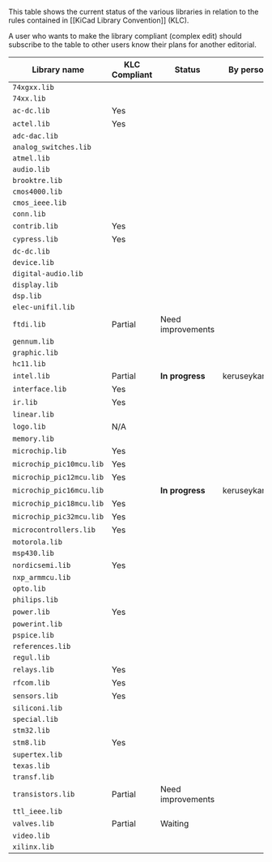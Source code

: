 This table shows the current status of the various libraries in relation to the rules contained in [[KiCad Library Convention]] (KLC).

A user who wants to make the library compliant (complex edit) should subscribe to the table to other users know their plans for another editorial.

| Library name             | KLC Compliant | Status            | By person    |
|--------------------------|---------------|-------------------|--------------|
| `74xgxx.lib`             |               |                   |              |
| `74xx.lib`               |               |                   |              |
| `ac-dc.lib`              | Yes           |                   |              |
| `actel.lib`              | Yes           |                   |              |
| `adc-dac.lib`            |               |                   |              |
| `analog_switches.lib`    |               |                   |              |
| `atmel.lib`              |               |                   |              |
| `audio.lib`              |               |                   |              |
| `brooktre.lib`           |               |                   |              |
| `cmos4000.lib`           |               |                   |              |
| `cmos_ieee.lib`          |               |                   |              |
| `conn.lib`               |               |                   |              |
| `contrib.lib`            | Yes           |                   |              |
| `cypress.lib`            | Yes           |                   |              |
| `dc-dc.lib`              |               |                   |              |
| `device.lib`             |               |                   |              |
| `digital-audio.lib`      |               |                   |              |
| `display.lib`            |               |                   |              |
| `dsp.lib`                |               |                   |              |
| `elec-unifil.lib`        |               |                   |              |
| `ftdi.lib`               | Partial       | Need improvements |              |
| `gennum.lib`             |               |                   |              |
| `graphic.lib`            |               |                   |              |
| `hc11.lib`               |               |                   |              |
| `intel.lib`              | Partial       | **In progress**   | keruseykaryu |
| `interface.lib`          | Yes           |                   |              |
| `ir.lib`                 | Yes           |                   |              |
| `linear.lib`             |               |                   |              |
| `logo.lib`               | N/A           |                   |              |
| `memory.lib`             |               |                   |              |
| `microchip.lib`          | Yes           |                   |              |
| `microchip_pic10mcu.lib` | Yes           |                   |              |
| `microchip_pic12mcu.lib` | Yes           |                   |              |
| `microchip_pic16mcu.lib` |               | **In progress**   | keruseykaryu |
| `microchip_pic18mcu.lib` | Yes           |                   |              |
| `microchip_pic32mcu.lib` | Yes           |                   |              |
| `microcontrollers.lib`   | Yes           |                   |              |
| `motorola.lib`           |               |                   |              |
| `msp430.lib`             |               |                   |              |
| `nordicsemi.lib`         | Yes           |                   |              |
| `nxp_armmcu.lib`         |               |                   |              |
| `opto.lib`               |               |                   |              |
| `philips.lib`            |               |                   |              |
| `power.lib`              | Yes           |                   |              |
| `powerint.lib`           |               |                   |              |
| `pspice.lib`             |               |                   |              |
| `references.lib`         |               |                   |              |
| `regul.lib`              |               |                   |              |
| `relays.lib`             | Yes           |                   |              |
| `rfcom.lib`              | Yes           |                   |              |
| `sensors.lib`            | Yes           |                   |              |
| `siliconi.lib`           |               |                   |              |
| `special.lib`            |               |                   |              |
| `stm32.lib`              |               |                   |              |
| `stm8.lib`               | Yes           |                   |              |
| `supertex.lib`           |               |                   |              |
| `texas.lib`              |               |                   |              |
| `transf.lib`             |               |                   |              |
| `transistors.lib`        | Partial       | Need improvements |              |
| `ttl_ieee.lib`           |               |                   |              |
| `valves.lib`             | Partial       | Waiting           |              |
| `video.lib`              |               |                   |              |
| `xilinx.lib`             |               |                   |              |